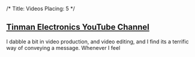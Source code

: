 /*
Title: Videos
Placing: 5
*/

## [Tinman Electronics YouTube Channel](https://www.youtube.com/c/TinmanElectronics)

I dabble a bit in video production, and video editing, and I find its
a terrific way of conveying a message. Whenever I feel 
